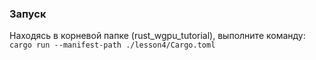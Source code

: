 ### Запуск

Находясь в корневой папке (rust_wgpu_tutorial), выполните команду:  
`cargo run --manifest-path ./lesson4/Cargo.toml`